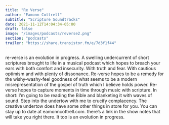 ```yaml
---
title: "Re Verse"
author: "Eamonn Cottrell"
subtitle: "Scripture Soundtracks"
date: 2021-11-12T14:04:34-05:00
draft: false
image: "/images/podcasts/reverse2.png"
section: "podcasts"
trailer: "https://share.transistor.fm/e/7d3f1f44"
---
```


re-verse is an evolution in progress. A swelling undercurrent of short scriptures brought to life in a musical podcast which hopes to breach your ears with both comfort and insecurity. With truth and fear. With cautious optimism and with plenty of dissonance. Re-verse hopes to be a remedy for the wishy-washy-feel goodness of what seems to be a modern misrepresentation of the gospel of truth which I believe holds power. Re-verse hopes to capture moments in time through music with scripture. In short: I’m going to be reading the Bible and blanketing it with waves of sound. Step into the undertow with me to crucify complacency. The creative undertow does have some other things in store for you. You can stay up to date at eamonncottrell.com. there’s a link in the show notes that will take you right there. It too is an evolution in progress.